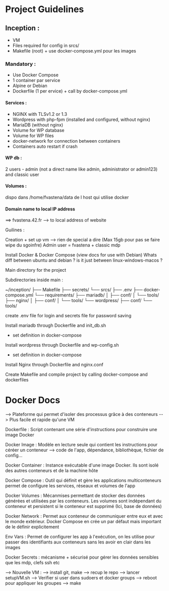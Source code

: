 # Project Guidelines

## Inception : 
- VM 
- Files required for config in srcs/
- Makefile (root) + use docker-compose.yml pour les images

### Mandatory :
- Use Docker Compose
- 1 container par service
- Alpine or Debian 
- Dockerfile (1 per ervice) + call by docker-compose.yml

#### Services : 
- NGINX with TLSv1.2 or 1.3
- Wordpress with php-fpm (installed and configured, without nginx)
- MariaDB (without nginx)
- Volume for WP database
- Volume for WP files
- docker-network for connection between containers
- Containers auto restart if crash

#### WP db  : 
2 users - admin (not a direct name like admin, administrator or admin123) and classic user

#### Volumes : 
dispo dans /home/fvastena/data de l host qui utilise docker

#### Domain name to local IP address
==> fvastena.42.fr --> to local address of website



Guilines  :

Creation + set up vm --> rien de special a dire (Max 15gb pour pas se faire wipe du sgoinfre)
Admin user = fvastena + classic mdp

Install Docker & Docker Compose (view docs for use with Debian)
Whats diff between ubuntu and debian ? is it just between linux-windows-macos ?

Main directory for the project 

Subdirectories inside main :

~/inception/
├── Makefile
├── secrets/
└── srcs/
    ├── .env
    ├── docker-compose.yml
    └── requirements/
        ├── mariadb/
        │   ├── conf/
        │   └── tools/
        ├── nginx/
        │   ├── conf/
        │   └── tools/
        └── wordpress/
            ├── conf/
            └── tools/

create .env file for login and secrets file for password saving

Install mariadb through Dockerfile and init_db.sh
+ set definition in docker-compose

Install wordpress through Dockerfile and wp-config.sh
+ set definition in docker-compose

Install Nginx through Dockerfile and nginx.conf

Create Makefile and compile project by calling docker-compose and dockerfiles



# Docker Docs
--> Plateforme qui permet d'isoler des processus grâce à des conteneurs 
--> Plus facile et rapide qu'une VM

Dockerfile : Script contenant une série d'instructions pour construire une image Docker

Docker Image : Modèle en lecture seule qui contient les instructions pour céréer un conteneur --> code de l'app, dépendance, bibliothèque, fichier de config...

Docker Container : Instance exécutable d'une image Docker. Ils sont isolé des autres conteneurs et de la machine hôte

Docker Compose : Outil qui définit et gère les applications multiconteneurs permet de configure les services, réseaux et volumes de l'app

Docker Volumes : Mécanmises permettant de stocker des données générées et utilisées par les conteneurs. Les volumes sont indépendant du conteneur et persistent si le conteneur est supprimé (Ici, base de données)

Docker Network : Permet aux conteneur de communiquer entre eux et avec le monde extérieur. Docker Compose en crée un par défaut mais important de le définir explicitement

Env Vars : Permet de configurer les app à l'exécution, on les utilise pour passer des identifiants aux conteneurs sans les avoir en clair dans les images

Docker Secrets : mécanisme + sécurisé pour gérer les données sensibles que les mdp, clefs ssh etc


--> Nouvelle VM :
--> install git, make
--> recup le repo
--> lancer setupVM.sh
--> Verifier si user dans sudoers et docker groups
--> reboot pour appliquer les groupes
--> make
